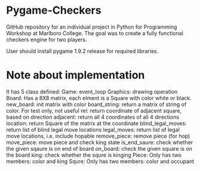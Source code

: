 Pygame-Checkers
===============

GitHub repository for an individual project in Python for Programming Workshop at Marlboro College. The goal was to create a fully functional checkers engine for two players.

User should install pygame 1.9.2 release for required libraries. 


Note about implementation
=========================
It has 5 class defined:
Game:
  event_loop
Graphics:
  drawing operation
Board:
  Has a 8X8 matrix, each elment is a Square with color white or black.
  new_board: init matrix with color
  board_string: return a matrix of string of color. For test only, not useful
  rel: return coordinate of adjacent square, based on direction
  adjacent: return all 4 coordinates of all 4 directions
  location: return Square of the matrix at the coordinate
  blind_legal_moves: return list of blind legal move locations
  legal_moves: return list of legal move locations, i.e. include hopable
  remove_piece: remove piece (for hop)
  move_piece: move piece and check king state
  is_end_saure: check whether the given sqaure is on end of board
  on_board: check the given square is on the board
  king: check whether the squre is kinging
Piece:
  Only has two members: color and king
Squre:
  Only has two members: color and occupant
